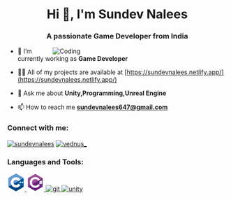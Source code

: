 
<h1 align="center">Hi 👋, I'm Sundev Nalees</h1>
<h3 align="center">A passionate Game Developer from India</h3>
<img align="right" alt="Coding" width="400" src="https://cdn.dribbble.com/users/116207...
">

- 🌱 I’m currently working as **Game Developer**

- 👨‍💻 All of my projects are available at [https://sundevnalees.netlify.app/](https://sundevnalees.netlify.app/)

- 💬 Ask me about **Unity,Programming,Unreal Engine**

- 📫 How to reach me **sundevnalees647@gmail.com**

<h3 align="left">Connect with me:</h3>
<p align="left">
<a href="https://linkedin.com/in/sundevnalees" target="blank"><img align="center" src="https://raw.githubusercontent.com/rahuldkjain/github-profile-readme-generator/master/src/images/icons/Social/linked-in-alt.svg" alt="sundevnalees" height="30" width="40" /></a>
<a href="https://instagram.com/vednus_" target="blank"><img align="center" src="https://raw.githubusercontent.com/rahuldkjain/github-profile-readme-generator/master/src/images/icons/Social/instagram.svg" alt="vednus_" height="30" width="40" /></a>
</p>

<h3 align="left">Languages and Tools:</h3>
<p align="left"> <a href="https://www.w3schools.com/cpp/" target="_blank" rel="noreferrer"> <img src="https://raw.githubusercontent.com/devicons/devicon/master/icons/cplusplus/cplusplus-original.svg" alt="cplusplus" width="40" height="40"/> </a> <a href="https://www.w3schools.com/cs/" target="_blank" rel="noreferrer"> <img src="https://raw.githubusercontent.com/devicons/devicon/master/icons/csharp/csharp-original.svg" alt="csharp" width="40" height="40"/> </a> <a href="https://git-scm.com/" target="_blank" rel="noreferrer"> <img src="https://www.vectorlogo.zone/logos/git-scm/git-scm-icon.svg" alt="git" width="40" height="40"/> </a> <a href="https://unity.com/" target="_blank" rel="noreferrer"> <img src="https://www.vectorlogo.zone/logos/unity3d/unity3d-icon.svg" alt="unity" width="40" height="40"/> </a> </p>
